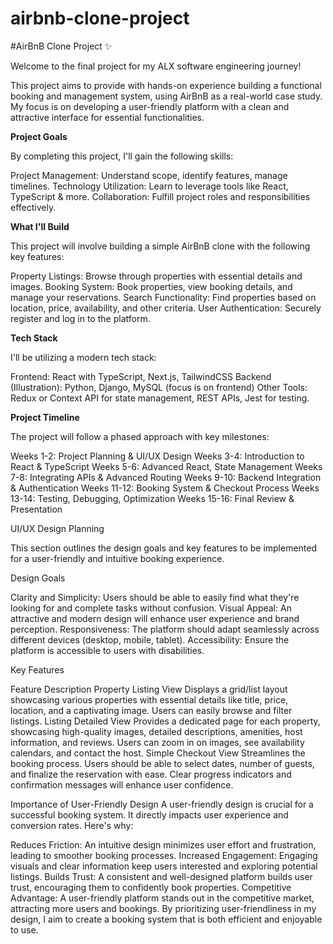 # airbnb-clone-project
#AirBnB Clone Project ✨

Welcome to the final project for my ALX software engineering journey!

This project aims to provide with hands-on experience building a functional booking and management system, using AirBnB as a real-world case study. My focus is on developing a user-friendly platform with a clean and attractive interface for essential functionalities.


**Project Goals**

By completing this project, I'll gain the following skills:

Project Management: Understand scope, identify features, manage timelines.
Technology Utilization: Learn to leverage tools like React, TypeScript & more.
Collaboration: Fulfill project roles and responsibilities effectively.


**What I'll Build**

This project will involve building a simple AirBnB clone with the following key features:

Property Listings: Browse through properties with essential details and images.
Booking System: Book properties, view booking details, and manage your reservations.
Search Functionality: Find properties based on location, price, availability, and other criteria.
User Authentication: Securely register and log in to the platform.


**Tech Stack**

I'll be utilizing a modern tech stack:

Frontend: React with TypeScript, Next.js, TailwindCSS
Backend (Illustration): Python, Django, MySQL (focus is on frontend)
Other Tools: Redux or Context API for state management, REST APIs, Jest for testing.


**Project Timeline** ️

The project will follow a phased approach with key milestones:

Weeks 1-2: Project Planning & UI/UX Design
Weeks 3-4: Introduction to React & TypeScript
Weeks 5-6: Advanced React, State Management
Weeks 7-8: Integrating APIs & Advanced Routing
Weeks 9-10: Backend Integration & Authentication
Weeks 11-12: Booking System & Checkout Process
Weeks 13-14: Testing, Debugging, Optimization
Weeks 15-16: Final Review & Presentation

UI/UX Design Planning

This section outlines the design goals and key features to be implemented for a user-friendly and intuitive booking experience.

Design Goals

Clarity and Simplicity: Users should be able to easily find what they're looking for and complete tasks without confusion.
Visual Appeal: An attractive and modern design will enhance user experience and brand perception.
Responsiveness: The platform should adapt seamlessly across different devices (desktop, mobile, tablet).
Accessibility: Ensure the platform is accessible to users with disabilities.

Key Features

Feature Description
Property Listing View   Displays a grid/list layout showcasing various properties with essential details like title, price, location, and a captivating image. Users can easily browse and filter listings.
Listing Detailed View   Provides a dedicated page for each property, showcasing high-quality images, detailed descriptions, amenities, host information, and reviews. Users can zoom in on images, see availability calendars, and contact the host.
Simple Checkout View    Streamlines the booking process. Users should be able to select dates, number of guests, and finalize the reservation with ease. Clear progress indicators and confirmation messages will enhance user confidence.

Importance of User-Friendly Design
A user-friendly design is crucial for a successful booking system. It directly impacts user experience and conversion rates. Here's why:

Reduces Friction: An intuitive design minimizes user effort and frustration, leading to smoother booking processes.
Increased Engagement: Engaging visuals and clear information keep users interested and exploring potential listings.
Builds Trust: A consistent and well-designed platform builds user trust, encouraging them to confidently book properties.
Competitive Advantage: A user-friendly platform stands out in the competitive market, attracting more users and bookings.
By prioritizing user-friendliness in my design, I aim to create a booking system that is both efficient and enjoyable to use.

